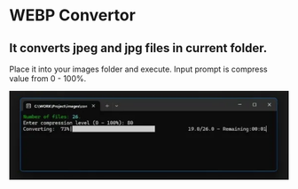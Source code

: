 # WEBP Convertor
## It converts jpeg and jpg files in current folder.

Place it into your images folder and execute.
Input prompt is compress value from 0 - 100%.

![program image](./app.webp)
